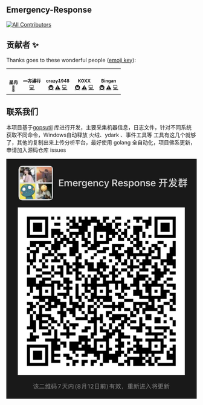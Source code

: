 ## Emergency-Response

<!-- ALL-CONTRIBUTORS-BADGE:START - Do not remove or modify this section -->
[![All Contributors](https://img.shields.io/badge/all_contributors-5-orange.svg?style=flat-square)](#contributors-)
<!-- ALL-CONTRIBUTORS-BADGE:END -->
## 贡献者 ✨

Thanks goes to these wonderful people ([emoji key](https://allcontributors.org/docs/en/emoji-key)):

<!-- ALL-CONTRIBUTORS-LIST:START - Do not remove or modify this section -->
<!-- prettier-ignore-start -->
<!-- markdownlint-disable -->
<table>
  <tr>
    <td align="center"><a href="https://github.com/Ran-Xing"><img src="https://avatars.githubusercontent.com/u/73819467?v=4?s=100" width="100px;" alt=""/><br /><sub><b>星冉</b></sub></a><br /><a href="https://github.com/XRSec/Emergency-Response/commits?author=Ran-Xing" title="Documentation">📖</a></td>
    <td align="center"><a href="https://github.com/yifaang"><img src="https://avatars.githubusercontent.com/u/88997549?v=4?s=100" width="100px;" alt=""/><br /><sub><b>一方通行</b></sub></a><br /><a href="https://github.com/XRSec/Emergency-Response/commits?author=yifaang" title="Code">💻</a></td>
    <td align="center"><a href="https://github.com/crazy1948"><img src="https://avatars.githubusercontent.com/u/74634605?v=4?s=100" width="100px;" alt=""/><br /><sub><b>crazy1948</b></sub></a><br /><a href="#infra-crazy1948" title="Infrastructure (Hosting, Build-Tools, etc)">🚇</a> <a href="https://github.com/XRSec/Emergency-Response/commits?author=crazy1948" title="Tests">⚠️</a> <a href="https://github.com/XRSec/Emergency-Response/commits?author=crazy1948" title="Code">💻</a></td>
    <td align="center"><a href="https://github.com/K0XX"><img src="https://avatars.githubusercontent.com/u/16174774?v=4?s=100" width="100px;" alt=""/><br /><sub><b>KOXX</b></sub></a><br /><a href="#infra-k0xx" title="Infrastructure (Hosting, Build-Tools, etc)">🚇</a> <a href="https://github.com/XRSec/Emergency-Response/commits?author=k0xx" title="Tests">⚠️</a> <a href="https://github.com/XRSec/Emergency-Response/commits?author=k0xx" title="Code">💻</a></td>
    <td align="center"><a href="https://bingbingzi.cn"><img src="https://avatars.githubusercontent.com/u/70050083?v=4?s=100" width="100px;" alt=""/><br /><sub><b>Bingan</b></sub></a><br /><a href="#infra-binganao" title="Infrastructure (Hosting, Build-Tools, etc)">🚇</a> <a href="https://github.com/XRSec/Emergency-Response/commits?author=binganao" title="Tests">⚠️</a> <a href="https://github.com/XRSec/Emergency-Response/commits?author=binganao" title="Code">💻</a></td>
  </tr>
</table>

<!-- markdownlint-restore -->
<!-- prettier-ignore-end -->

<!-- ALL-CONTRIBUTORS-LIST:END -->

## 联系我们

本项目基于[gopsutil](https://github.com/shirou/gopsutil) 库进行开发，主要采集机器信息，日志文件，针对不同系统获取不同命令，Windows自动释放 火绒、ydark 、事件工具等 工具有这几个就够了，其他的复制出来上传分析平台，最好使用 golang 全自动化，项目佛系更新，申请加入源码仓库  issues 

![wechat](/docs/IMG_3780.jpg)